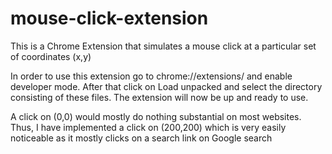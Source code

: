 # mouse-click-extension

This is a Chrome Extension that simulates a mouse click at a particular set of coordinates (x,y)

In order to use this extension go to chrome://extensions/ and enable developer mode. After that click on Load unpacked and select the directory consisting of these files. The extension will now be up and ready to use. 

A click on (0,0) would mostly do nothing substantial on most websites. Thus, I have implemented a click on (200,200) which is very easily noticeable as it mostly clicks on a search link on Google search

